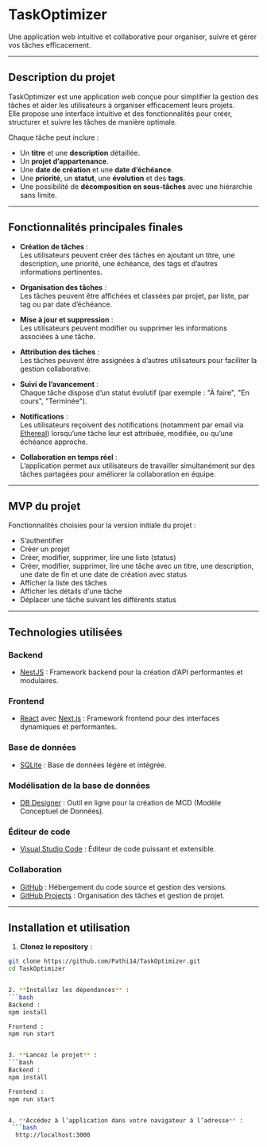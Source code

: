 # TaskOptimizer

Une application web intuitive et collaborative pour organiser, suivre et gérer vos tâches efficacement.

---

## Description du projet

TaskOptimizer est une application web conçue pour simplifier la gestion des tâches et aider les utilisateurs à organiser efficacement leurs projets.  
Elle propose une interface intuitive et des fonctionnalités pour créer, structurer et suivre les tâches de manière optimale.

Chaque tâche peut inclure :  
- Un **titre** et une **description** détaillée.  
- Un **projet d’appartenance**.  
- Une **date de création** et une **date d’échéance**.  
- Une **priorité**, un **statut**, une **évolution** et des **tags**.  
- Une possibilité de **décomposition en sous-tâches** avec une hiérarchie sans limite.

---

## Fonctionnalités principales finales

- **Création de tâches** :  
  Les utilisateurs peuvent créer des tâches en ajoutant un titre, une description, une priorité, une échéance, des tags et d’autres informations pertinentes.

- **Organisation des tâches** :  
  Les tâches peuvent être affichées et classées par projet, par liste, par tag ou par date d’échéance.

- **Mise à jour et suppression** :  
  Les utilisateurs peuvent modifier ou supprimer les informations associées à une tâche.

- **Attribution des tâches** :  
  Les tâches peuvent être assignées à d’autres utilisateurs pour faciliter la gestion collaborative.

- **Suivi de l’avancement** :  
  Chaque tâche dispose d’un statut évolutif (par exemple : "À faire", "En cours", "Terminée").

- **Notifications** :  
  Les utilisateurs reçoivent des notifications (notamment par email via [Ethereal](https://ethereal.email/)) lorsqu’une tâche leur est attribuée, modifiée, ou qu’une échéance approche.

- **Collaboration en temps réel** :  
  L’application permet aux utilisateurs de travailler simultanément sur des tâches partagées pour améliorer la collaboration en équipe.

---

## MVP du projet

Fonctionnalités choisies pour la version initiale du projet :

  - S’authentifier
  - Créer un projet
  - Créer, modifier, supprimer, lire une liste (status) 
  - Créer, modifier, supprimer, lire une tâche avec un titre, une description, une date de fin et une date de  création avec status
  - Afficher la liste des tâches
  - Afficher les détails d'une tâche
  - Déplacer une tâche suivant les différents status


---

## Technologies utilisées

### **Backend**  
- [NestJS](https://nestjs.com) : Framework backend pour la création d’API performantes et modulaires.

### **Frontend**  
- [React](https://reactjs.org) avec [Next.js](https://nextjs.org) : Framework frontend pour des interfaces dynamiques et performantes.

### **Base de données**  
- [SQLite](https://sqlite.org) : Base de données légère et intégrée.

### **Modélisation de la base de données**  
- [DB Designer](https://www.dbdesigner.net) : Outil en ligne pour la création de MCD (Modèle Conceptuel de Données).

### **Éditeur de code**  
- [Visual Studio Code](https://code.visualstudio.com) : Éditeur de code puissant et extensible.

### **Collaboration**  
- [GitHub](https://github.com) : Hébergement du code source et gestion des versions.  
- [GitHub Projects](https://github.com/features/issues) : Organisation des tâches et gestion de projet.

---

## Installation et utilisation

1. **Clonez le repository** :
  ```bash
  git clone https://github.com/Pathi14/TaskOptimizer.git
  cd TaskOptimizer


2. **Installez les dépendances** :
  ```bash
  Backend :
  npm install

  Frontend :
  npm run start


3. **Lancez le projet** :
  ```bash
  Backend :
  npm install

  Frontend :
  npm run start


4. **Accédez à l’application dans votre navigateur à l’adresse** :
   ```bash
    http://localhost:3000
